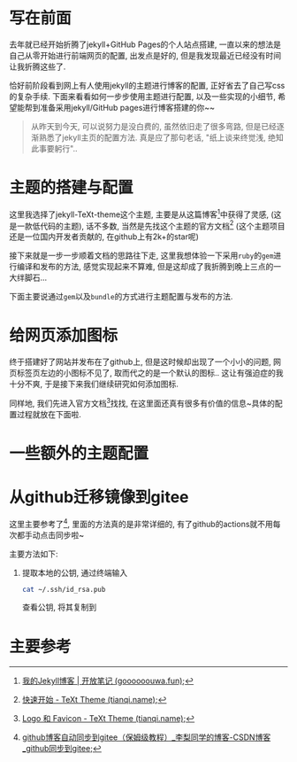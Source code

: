 # 写在前面

去年就已经开始折腾了jekyll+GitHub Pages的个人站点搭建, 一直以来的想法是自己从零开始进行前端网页的配置, 出发点是好的, 但是我发现最近已经没有时间让我折腾这些了.

恰好前阶段看到网上有人使用jekyll的主题进行博客的配置, 正好省去了自己写css的复杂手续. 下面来看看如何一步步使用主题进行配置, 以及一些实现的小细节, 希望能帮到准备采用jekyll/GitHub pages进行博客搭建的你~~



>   从昨天到今天, 可以说努力是没白费的, 虽然依旧走了很多弯路, 但是已经逐渐熟悉了jekyll主页的配置方法. 真是应了那句老话, "纸上谈来终觉浅, 绝知此事要躬行"..



# 主题的搭建与配置

这里我选择了jekyll-TeXt-theme这个主题, 主要是从这篇博客[^1]中获得了灵感, (这是一款低代码的主题), 话不多数, 当然是先找这个主题的官方文档[^2] (这个主题项目还是一位国内开发者贡献的, 在github上有2k+的star呢)



接下来就是一步一步顺着文档的思路往下走, 这里我想体验一下采用`ruby`的`gem`进行编译和发布的方法, 感觉实现起来不算难, 但是这却成了我折腾到晚上三点的一大绊脚石...

下面主要说通过`gem`以及`bundle`的方式进行主题配置与发布的方法. 





# 给网页添加图标

终于搭建好了网站并发布在了github上, 但是这时候却出现了一个小小的问题, 网页标签页左边的小图标不见了, 取而代之的是一个默认的图标.. 这让有强迫症的我十分不爽, 于是接下来我们继续研究如何添加图标. 

同样地, 我们先进入官方文档[^3]找找, 在这里面还真有很多有价值的信息~具体的配置过程就放在下面啦. 





# 一些额外的主题配置







# 从github迁移镜像到gitee

这里主要参考了[^4], 里面的方法真的是非常详细的, 有了github的actions就不用每次都手动点击同步啦~

主要方法如下: 

1.   提取本地的公钥, 通过终端输入

     ```bash
     cat ~/.ssh/id_rsa.pub
     ```

     查看公钥, 将其复制到

# 主要参考

[^1]:[我的Jekyll博客 \| 开放笔记 (goooooouwa.fun)](https://goooooouwa.fun/productivity/2021/03/29/blog-setup.html#博客配置一览);
[^2]:[快速开始 - TeXt Theme (tianqi.name)](https://tianqi.name/jekyll-TeXt-theme/docs/zh/quick-start);
[^3]:[Logo 和 Favicon - TeXt Theme (tianqi.name)](https://tianqi.name/jekyll-TeXt-theme/docs/zh/logo-and-favicon);
[^4]: [github博客自动同步到gitee（保姆级教程）_李梨同学的博客-CSDN博客_github同步到gitee](https://blog.csdn.net/outman_1921/article/details/115454572?spm=1001.2014.3001.5506);


